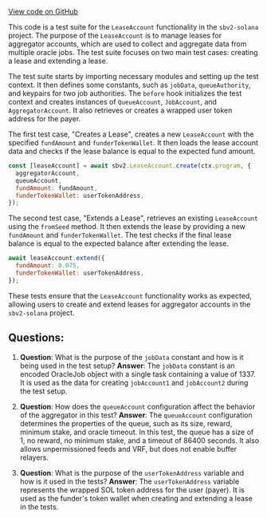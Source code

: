 [View code on GitHub](https://github.com/switchboard-xyz/sbv2-solana/blob/master/javascript/solana.js/test/lease.spec.ts)

This code is a test suite for the `LeaseAccount` functionality in the `sbv2-solana` project. The purpose of the `LeaseAccount` is to manage leases for aggregator accounts, which are used to collect and aggregate data from multiple oracle jobs. The test suite focuses on two main test cases: creating a lease and extending a lease.

The test suite starts by importing necessary modules and setting up the test context. It then defines some constants, such as `jobData`, `queueAuthority`, and keypairs for two job authorities. The `before` hook initializes the test context and creates instances of `QueueAccount`, `JobAccount`, and `AggregatorAccount`. It also retrieves or creates a wrapped user token address for the payer.

The first test case, "Creates a Lease", creates a new `LeaseAccount` with the specified `fundAmount` and `funderTokenWallet`. It then loads the lease account data and checks if the lease balance is equal to the expected fund amount.

```javascript
const [leaseAccount] = await sbv2.LeaseAccount.create(ctx.program, {
  aggregatorAccount,
  queueAccount,
  fundAmount: fundAmount,
  funderTokenWallet: userTokenAddress,
});
```

The second test case, "Extends a Lease", retrieves an existing `LeaseAccount` using the `fromSeed` method. It then extends the lease by providing a new `fundAmount` and `funderTokenWallet`. The test checks if the final lease balance is equal to the expected balance after extending the lease.

```javascript
await leaseAccount.extend({
  fundAmount: 0.075,
  funderTokenWallet: userTokenAddress,
});
```

These tests ensure that the `LeaseAccount` functionality works as expected, allowing users to create and extend leases for aggregator accounts in the `sbv2-solana` project.
## Questions: 
 1. **Question**: What is the purpose of the `jobData` constant and how is it being used in the test setup?
   **Answer**: The `jobData` constant is an encoded OracleJob object with a single task containing a value of 1337. It is used as the data for creating `jobAccount1` and `jobAccount2` during the test setup.

2. **Question**: How does the `queueAccount` configuration affect the behavior of the aggregator in this test?
   **Answer**: The `queueAccount` configuration determines the properties of the queue, such as its size, reward, minimum stake, and oracle timeout. In this test, the queue has a size of 1, no reward, no minimum stake, and a timeout of 86400 seconds. It also allows unpermissioned feeds and VRF, but does not enable buffer relayers.

3. **Question**: What is the purpose of the `userTokenAddress` variable and how is it used in the tests?
   **Answer**: The `userTokenAddress` variable represents the wrapped SOL token address for the user (payer). It is used as the funder's token wallet when creating and extending a lease in the tests.